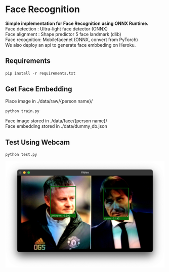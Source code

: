 # Face Recognition
**Simple implementation for Face Recognition using ONNX Runtime.**\
Face detection  : Ultra-light face detector (ONNX)\
Face alignment  : Shape predictor 5 face landmark (dlib)\
Face recognition: Mobilefacenet (ONNX, convert from PyTorch)\
We also deploy an api to generate face embbeding on Heroku.

## Requirements
```python
pip install -r requirements.txt
```

## Get Face Embedding
Place image in ./data/raw/{person name}/
```python
python train.py
```
Face image stored in ./data/face/{person name}/ \
Face embedding stored in ./data/dummy_db.json

## Test Using Webcam
```python
python test.py
```
![webcam](test_image/webcam.png)